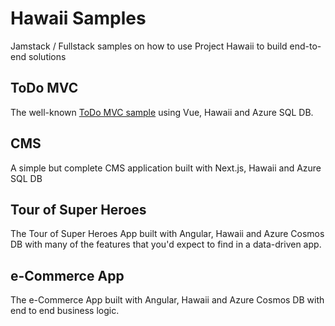 # Hawaii Samples

Jamstack / Fullstack samples on how to use Project Hawaii to build end-to-end solutions

## ToDo MVC

The well-known  [ToDo MVC sample](https://todomvc.com/) using Vue, Hawaii and Azure SQL DB. 

## CMS

A simple but complete CMS application built with Next.js, Hawaii and Azure SQL DB

## Tour of Super Heroes

The Tour of Super Heroes App built with Angular, Hawaii and Azure Cosmos DB  with many of the features that you'd expect to find in a data-driven app.

## e-Commerce App

The e-Commerce App built with Angular, Hawaii and Azure Cosmos DB with end to end business logic.